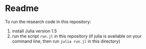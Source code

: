 # Readme

To run the research code in this repository:
1. install Julia version 1.5
2. run the script `run.jl` in this repository 
   (if julia is available on your command line, 
    then run `julia run.jl` in this directory)